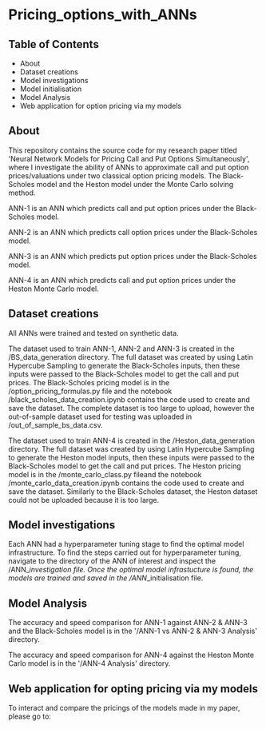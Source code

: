 # Pricing_options_with_ANNs

## Table of Contents
- About
- Dataset creations
- Model investigations
- Model initialisation
- Model Analysis
- Web application for option pricing via my models

## About

This repository contains the source code for my research paper titled 'Neural Network Models for Pricing Call and Put Options Simultaneously', where I investigate the ability of ANNs to approximate call and put option prices/valuations under two classical option pricing models. The Black-Scholes model and the Heston model under the Monte Carlo solving method.

ANN-1 is an ANN which predicts call and put option prices under the Black-Scholes model.

ANN-2 is an ANN which predicts call option prices under the Black-Scholes model.

ANN-3 is an ANN which predicts put option prices under the Black-Scholes model.

ANN-4 is an ANN which predicts call and put option prices under the Heston Monte Carlo model.

## Dataset creations

All ANNs were trained and tested on synthetic data. 

The dataset used to train ANN-1, ANN-2 and ANN-3 is created in the /BS_data_generation directory. The full dataset was created by using Latin Hypercube Sampling to generate the Black-Scholes inputs, then these inputs were passed to the Black-Scholes model to get the call and put prices. The Black-Scholes pricing model is in the /option_pricing_formulas.py file and the notebook /black_scholes_data_creation.ipynb contains the code used to create and save the dataset. The complete dataset is too large to upload, however the out-of-sample dataset used for testing was uploaded in /out_of_sample_bs_data.csv.

The dataset used to train ANN-4 is created in the /Heston_data_generation directory. The full dataset was created by using Latin Hypercube Sampling to generate the Heston model inputs, then these inputs were passed to the Black-Scholes model to get the call and put prices. The Heston pricing model is in the /monte_carlo_class.py fileand the notebook /monte_carlo_data_creation.ipynb contains the code used to create and save the dataset. Similarly to the Black-Scholes dataset, the Heston dataset could not be uploaded because it is too large.

## Model investigations

Each ANN had a hyperparameter tuning stage to find the optimal model infrastructure. To find the steps carried out for hyperparameter tuning, navigate to the directory of the ANN of interest and inspect the /ANN_*_investigation file. Once the optimal model infrastucture is found, the models are trained and saved in the /ANN_*_initialisation file.

## Model Analysis

The accuracy and speed comparison for ANN-1 against ANN-2 & ANN-3 and the Black-Scholes model is in the '/ANN-1 vs ANN-2 & ANN-3 Analysis' directory.

The accuracy and speed comparison for ANN-4 against the Heston Monte Carlo model is in the '/ANN-4 Analysis' directory.

## Web application for opting pricing via my models

To interact and compare the pricings of the models made in my paper, please go to: 
